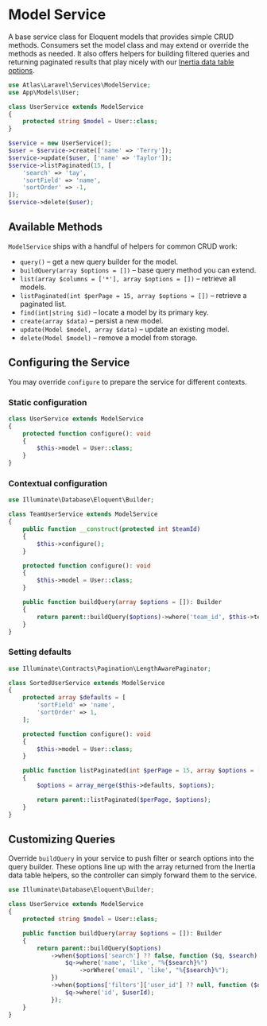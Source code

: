 # Model Service

A base service class for Eloquent models that provides simple CRUD methods.
Consumers set the model class and may extend or override the methods as needed.
It also offers helpers for building filtered queries and returning paginated
results that play nicely with our [Inertia data table options](./inertia-data-table-options.md).

```php
use Atlas\Laravel\Services\ModelService;
use App\Models\User;

class UserService extends ModelService
{
    protected string $model = User::class;
}
```

```php
$service = new UserService();
$user = $service->create(['name' => 'Terry']);
$service->update($user, ['name' => 'Taylor']);
$service->listPaginated(15, [
    'search' => 'tay',
    'sortField' => 'name',
    'sortOrder' => -1,
]);
$service->delete($user);
```

## Available Methods

`ModelService` ships with a handful of helpers for common CRUD work:

- `query()` – get a new query builder for the model.
- `buildQuery(array $options = [])` – base query method you can extend.
- `list(array $columns = ['*'], array $options = [])` – retrieve all models.
- `listPaginated(int $perPage = 15, array $options = [])` – retrieve a paginated list.
- `find(int|string $id)` – locate a model by its primary key.
- `create(array $data)` – persist a new model.
- `update(Model $model, array $data)` – update an existing model.
- `delete(Model $model)` – remove a model from storage.

## Configuring the Service

You may override `configure` to prepare the service for different contexts.

### Static configuration

```php
class UserService extends ModelService
{
    protected function configure(): void
    {
        $this->model = User::class;
    }
}
```

### Contextual configuration

```php
use Illuminate\Database\Eloquent\Builder;

class TeamUserService extends ModelService
{
    public function __construct(protected int $teamId)
    {
        $this->configure();
    }

    protected function configure(): void
    {
        $this->model = User::class;
    }

    public function buildQuery(array $options = []): Builder
    {
        return parent::buildQuery($options)->where('team_id', $this->teamId);
    }
}
```

### Setting defaults

```php
use Illuminate\Contracts\Pagination\LengthAwarePaginator;

class SortedUserService extends ModelService
{
    protected array $defaults = [
        'sortField' => 'name',
        'sortOrder' => 1,
    ];

    protected function configure(): void
    {
        $this->model = User::class;
    }

    public function listPaginated(int $perPage = 15, array $options = []): LengthAwarePaginator
    {
        $options = array_merge($this->defaults, $options);

        return parent::listPaginated($perPage, $options);
    }
}
```

## Customizing Queries

Override `buildQuery` in your service to push filter or search options into
the query builder. These options line up with the array returned from the
Inertia data table helpers, so the controller can simply forward them to the
service.

```php
use Illuminate\Database\Eloquent\Builder;

class UserService extends ModelService
{
    protected string $model = User::class;

    public function buildQuery(array $options = []): Builder
    {
        return parent::buildQuery($options)
            ->when($options['search'] ?? false, function ($q, $search) {
                $q->where('name', 'like', "%{$search}%")
                    ->orWhere('email', 'like', "%{$search}%");
            })
            ->when($options['filters']['user_id'] ?? null, function ($q, $userId) {
                $q->where('id', $userId);
            });
    }
}
```
